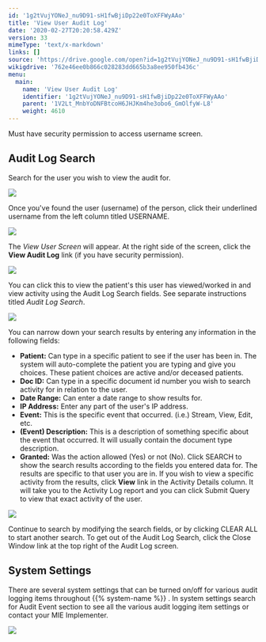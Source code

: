 ```yaml
---
id: '1g2tVujYONeJ_nu9D91-sH1fwBjiDp22e0ToXFFWyAAo'
title: 'View User Audit Log'
date: '2020-02-27T20:20:58.429Z'
version: 33
mimeType: 'text/x-markdown'
links: []
source: 'https://drive.google.com/open?id=1g2tVujYONeJ_nu9D91-sH1fwBjiDp22e0ToXFFWyAAo'
wikigdrive: '762e46ee0b866c028283dd665b3a8ee950fb436c'
menu:
  main:
    name: 'View User Audit Log'
    identifier: '1g2tVujYONeJ_nu9D91-sH1fwBjiDp22e0ToXFFWyAAo'
    parent: '1V2Lt_MnbYoDNFBtcoH6JHJKm4he3obo6_GmOlfyW-L8'
    weight: 4610
---
```

Must have security permission to access username screen.

## Audit Log Search

Search for the user you wish to view the audit for.

![](../view-user-audit-log.assets/10000000000004DF000001C3839D1D73CC6E7DF3.png)

Once you've found the user (username) of the person, click their underlined username from the left column titled USERNAME.

![](../view-user-audit-log.assets/1000000000000483000001011ACCA9B69DF631C8.png)

The *View User Screen* will appear. At the right side of the screen, click the **View Audit Log** link (if you have security permission).

![](../view-user-audit-log.assets/1000000000000490000001539D390F2B41A4A3BE.png)

You can click this to view the patient's this user has viewed/worked in and view activity using the Audit Log Search fields. See separate instructions titled *Audit Log Search*.

![](../view-user-audit-log.assets/1000000000000300000000FF0089EBD41346B5FD.png)

You can narrow down your search results by entering any information in the following fields:
* <strong>Patient:</strong> Can type in a specific patient to see if the user has been in. The system will auto-complete the patient you are typing and give you choices. These patient choices are active and/or deceased patients.
* <strong>Doc ID:</strong> Can type in a specific document id number you wish to search activity for in relation to the user.
* <strong>Date Range:</strong> Can enter a date range to show results for.
* <strong>IP Address:</strong> Enter any part of the user's IP address.
* <strong>Event:</strong> This is the specific event that occurred. (i.e.) Stream, View, Edit, etc.
* <strong>(Event) Description:</strong> This is a description of something specific about the event that occurred. It will usually contain the document type description.
* <strong>Granted:</strong> Was the action allowed (Yes) or not (No).
Click SEARCH to show the search results according to the fields you entered data for.
The results are specific to that user you are in.
If you wish to view a specific activity from the results, click **View** link in the Activity Details column. It will take you to the Activity Log report and you can click Submit Query to view that exact activity of the user.

![](../view-user-audit-log.assets/10000000000004BA000001F6861CF2CE74F56CB5.png)

Continue to search by modifying the search fields, or by clicking CLEAR ALL to start another search.
To get out of the Audit Log Search, click the Close Window link at the top right of the Audit Log screen.

## System Settings

There are several system settings that can be turned on/off for various audit logging items throughout {{% system-name %}} . In system settings search for Audit Event section to see all the various audit logging item settings or contact your MIE Implementer.

![](../view-user-audit-log.assets/1000000000000143000001EAE44F44E4265ED7E1.png)

